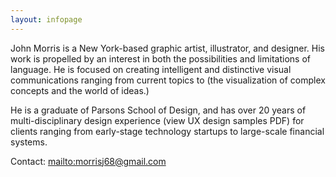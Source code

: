 ```yaml
---
layout: infopage
---
```

John Morris is a New York-based graphic artist, illustrator, and designer. His work is propelled by an interest in both the possibilities and limitations of language. He is focused on creating intelligent and distinctive visual communications ranging from current topics to (the visualization of complex concepts and the world of ideas.) 

He is a graduate of Parsons School of Design, and has over 20 years of multi-disciplinary design experience (view UX design samples PDF) for clients ranging from early-stage technology startups to large-scale financial systems. 

Contact: <mailto:morrisj68@gmail.com>
<style>
	#about-link {
		color: #000;
	}
</style>
